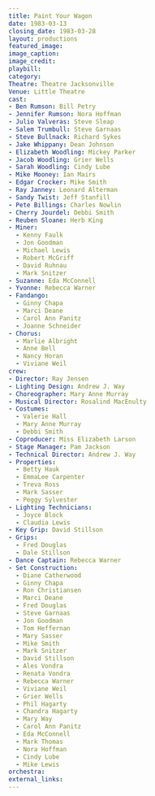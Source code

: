 ```yaml
---
title: Paint Your Wagon
date: 1983-03-13
closing_date: 1983-03-28
layout: productions
featured_image:
image_caption:
image_credit:
playbill:
category:
Theatre: Theatre Jacksonville
Venue: Little Theatre
cast:
- Ben Rumson: Bill Petry
- Jennifer Rumson: Nora Hoffman
- Julio Valveras: Steve Sleap
- Salem Trumbull: Steve Garnaas
- Steve Bullnack: Richard Sykes
- Jake Whippany: Dean Johnson
- Elizabeth Woodling: Mickey Parker
- Jacob Woodling: Grier Wells
- Sarah Woodling: Cindy Lube
- Mike Mooney: Ian Mairs
- Edgar Crocker: Mike Smith
- Ray Janney: Leonard Alterman
- Sandy Twist: Jeff Stanfill
- Pete Billings: Charles Nowlin
- Cherry Jourdel: Debbi Smith
- Reuben Sloane: Herb King
- Miner:
  - Kenny Faulk
  - Jon Goodman
  - Michael Lewis
  - Robert McGriff
  - David Ruhnau
  - Mark Snitzer
- Suzanne: Eda McConnell
- Yvonne: Rebecca Warner
- Fandango:
  - Ginny Chapa
  - Marci Deane
  - Carol Ann Panitz
  - Joanne Schneider
- Chorus:
  - Marlie Albright
  - Anne Bell
  - Nancy Horan
  - Viviane Weil
crew:
- Director: Ray Jensen
- Lighting Design: Andrew J. Way
- Choreographer: Mary Anne Murray
- Musical Director: Rosalind MacEnulty
- Costumes:
  - Valerie Hall
  - Mary Anne Murray
  - Debbi Smith
- Coproducer: Miss Elizabeth Larson
- Stage Manager: Pam Jackson
- Technical Director: Andrew J. Way
- Properties:
  - Betty Hauk
  - EmmaLee Carpenter
  - Treva Ross
  - Mark Sasser
  - Peggy Sylvester
- Lighting Technicians:
  - Joyce Block
  - Claudia Lewis
- Key Grip: David Stillson
- Grips:
  - Fred Douglas
  - Dale Stillson
- Dance Captain: Rebecca Warner
- Set Construction:
  - Diane Catherwood
  - Ginny Chapa
  - Ron Christiansen
  - Marci Deane
  - Fred Douglas
  - Steve Garnaas
  - Jon Goodman
  - Tom Heffernan
  - Mary Sasser
  - Mike Smith
  - Mark Snitzer
  - David Stillson
  - Ales Vondra
  - Renata Vondra
  - Rebecca Warner
  - Viviane Weil
  - Grier Wells
  - Phil Hagarty
  - Chandra Hagarty
  - Mary Way
  - Carol Ann Panitz
  - Eda McConnell
  - Mark Thomas
  - Nora Hoffman
  - Cindy Lube
  - Mike Lewis
orchestra:
external_links:
---
```


